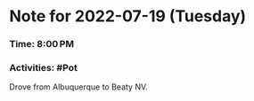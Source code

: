 # Note for 2022-07-19 (Tuesday)
### Time: 8:00 PM
### Activities: #Pot

Drove from Albuquerque to Beaty NV.
